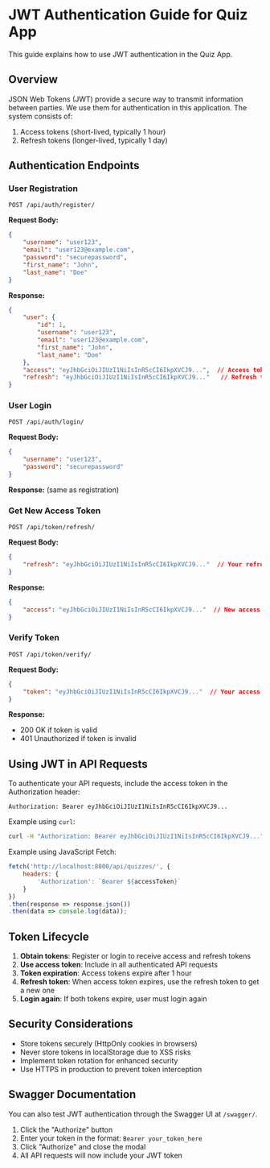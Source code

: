 # JWT Authentication Guide for Quiz App

This guide explains how to use JWT authentication in the Quiz App.

## Overview

JSON Web Tokens (JWT) provide a secure way to transmit information between parties. We use them for authentication in this application. The system consists of:

1. Access tokens (short-lived, typically 1 hour)
2. Refresh tokens (longer-lived, typically 1 day)

## Authentication Endpoints

### User Registration
```
POST /api/auth/register/
```

**Request Body:**
```json
{
    "username": "user123",
    "email": "user123@example.com",
    "password": "securepassword",
    "first_name": "John",
    "last_name": "Doe"
}
```

**Response:**
```json
{
    "user": {
        "id": 1,
        "username": "user123",
        "email": "user123@example.com",
        "first_name": "John",
        "last_name": "Doe"
    },
    "access": "eyJhbGciOiJIUzI1NiIsInR5cCI6IkpXVCJ9...",  // Access token
    "refresh": "eyJhbGciOiJIUzI1NiIsInR5cCI6IkpXVCJ9..."   // Refresh token
}
```

### User Login
```
POST /api/auth/login/
```

**Request Body:**
```json
{
    "username": "user123",
    "password": "securepassword"
}
```

**Response:** (same as registration)

### Get New Access Token
```
POST /api/token/refresh/
```

**Request Body:**
```json
{
    "refresh": "eyJhbGciOiJIUzI1NiIsInR5cCI6IkpXVCJ9..."  // Your refresh token
}
```

**Response:**
```json
{
    "access": "eyJhbGciOiJIUzI1NiIsInR5cCI6IkpXVCJ9..."  // New access token
}
```

### Verify Token
```
POST /api/token/verify/
```

**Request Body:**
```json
{
    "token": "eyJhbGciOiJIUzI1NiIsInR5cCI6IkpXVCJ9..."  // Your access or refresh token
}
```

**Response:**
- 200 OK if token is valid
- 401 Unauthorized if token is invalid

## Using JWT in API Requests

To authenticate your API requests, include the access token in the Authorization header:

```
Authorization: Bearer eyJhbGciOiJIUzI1NiIsInR5cCI6IkpXVCJ9...
```

Example using `curl`:
```bash
curl -H "Authorization: Bearer eyJhbGciOiJIUzI1NiIsInR5cCI6IkpXVCJ9..." http://localhost:8000/api/quizzes/
```

Example using JavaScript Fetch:
```javascript
fetch('http://localhost:8000/api/quizzes/', {
    headers: {
        'Authorization': `Bearer ${accessToken}`
    }
})
.then(response => response.json())
.then(data => console.log(data));
```

## Token Lifecycle

1. **Obtain tokens**: Register or login to receive access and refresh tokens
2. **Use access token**: Include in all authenticated API requests
3. **Token expiration**: Access tokens expire after 1 hour
4. **Refresh token**: When access token expires, use the refresh token to get a new one
5. **Login again**: If both tokens expire, user must login again

## Security Considerations

- Store tokens securely (HttpOnly cookies in browsers)
- Never store tokens in localStorage due to XSS risks
- Implement token rotation for enhanced security
- Use HTTPS in production to prevent token interception

## Swagger Documentation

You can also test JWT authentication through the Swagger UI at `/swagger/`.

1. Click the "Authorize" button
2. Enter your token in the format: `Bearer your_token_here`
3. Click "Authorize" and close the modal
4. All API requests will now include your JWT token 